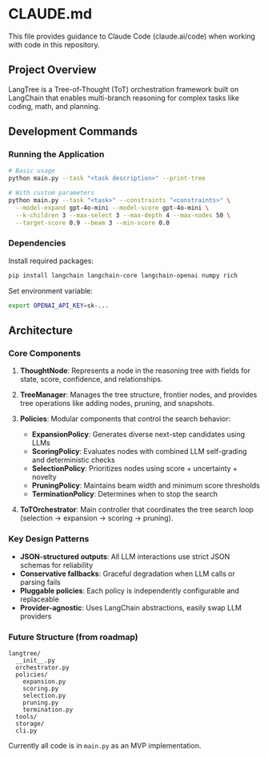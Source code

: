 # CLAUDE.md

This file provides guidance to Claude Code (claude.ai/code) when working with code in this repository.

## Project Overview

LangTree is a Tree-of-Thought (ToT) orchestration framework built on LangChain that enables multi-branch reasoning for complex tasks like coding, math, and planning.

## Development Commands

### Running the Application
```bash
# Basic usage
python main.py --task "<task description>" --print-tree

# With custom parameters
python main.py --task "<task>" --constraints "<constraints>" \
  --model-expand gpt-4o-mini --model-score gpt-4o-mini \
  --k-children 3 --max-select 3 --max-depth 4 --max-nodes 50 \
  --target-score 0.9 --beam 3 --min-score 0.0
```

### Dependencies
Install required packages:
```bash
pip install langchain langchain-core langchain-openai numpy rich
```

Set environment variable:
```bash
export OPENAI_API_KEY=sk-...
```

## Architecture

### Core Components

1. **ThoughtNode**: Represents a node in the reasoning tree with fields for state, score, confidence, and relationships.

2. **TreeManager**: Manages the tree structure, frontier nodes, and provides tree operations like adding nodes, pruning, and snapshots.

3. **Policies**: Modular components that control the search behavior:
   - **ExpansionPolicy**: Generates diverse next-step candidates using LLMs
   - **ScoringPolicy**: Evaluates nodes with combined LLM self-grading and deterministic checks
   - **SelectionPolicy**: Prioritizes nodes using score + uncertainty + novelty
   - **PruningPolicy**: Maintains beam width and minimum score thresholds
   - **TerminationPolicy**: Determines when to stop the search

4. **ToTOrchestrator**: Main controller that coordinates the tree search loop (selection → expansion → scoring → pruning).

### Key Design Patterns

- **JSON-structured outputs**: All LLM interactions use strict JSON schemas for reliability
- **Conservative fallbacks**: Graceful degradation when LLM calls or parsing fails
- **Pluggable policies**: Each policy is independently configurable and replaceable
- **Provider-agnostic**: Uses LangChain abstractions, easily swap LLM providers

### Future Structure (from roadmap)
```
langtree/
  __init__.py
  orchestrator.py
  policies/
    expansion.py
    scoring.py
    selection.py
    pruning.py
    termination.py
  tools/
  storage/
  cli.py
```

Currently all code is in `main.py` as an MVP implementation.